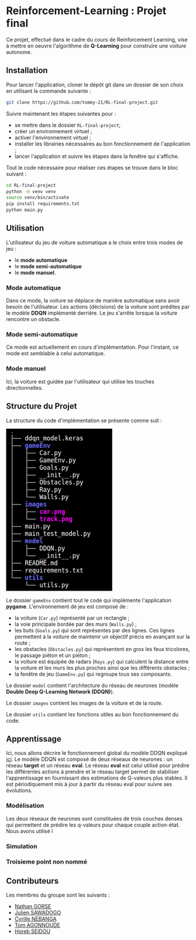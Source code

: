 # Reinforcement-Learning : Projet final
Ce projet, effectué dans le cadre du cours de Reinforcement Learning, vise à mettre en oeuvre l'algorithme de **Q-Learning** pour construire une voiture autonome. 

## Installation
Pour lancer l'application, cloner le dépôt git dans un dossier de son choix en utilisant la commande suivante : 
```bash
git clone https://github.com/tommy-21/RL-final-project.git
```
Suivre maintenant les étapes suivantes pour : 
-  se mettre dans le dossier `RL-final-project`;
-  créer un environnement virtuel ;
-  activer l'environnement virtuel ;
-  installer les librairies nécessaires au bon fonctionnement de l'application ;
-  lancer l'application et suivre les étapes dans la fenêtre qui s'affiche.

Tout le code nécessaire pour réaliser ces étapes se trouve dans le bloc suivant : 

```bash
cd RL-final-project
python -m venv venv
source venv/bin/activate
pip install requirements.txt
python main.py
```

## Utilisation

L'utilisateur du jeu de voiture automatique a le choix entre trois modes de jeu : 
- le **mode automatique** 
- le **mode semi-automatique**
- le **mode manuel**.

### Mode automatique 
Dans ce mode, la voiture se déplace de manière automatique sans avoir besoin de l'utilisateur. Les actions (décisions) de la voiture sont prédites par le modèle **DDQN** implémenté derrière. Le jeu s'arrête lorsque la voiture rencontre un obstacle.

### Mode semi-automatique
Ce mode est actuellement en cours d'implémentation. Pour l'instant, ce mode est semblable à celui automatique. 

### Mode manuel
Ici, la voiture est guidée par l'utilisateur qui utilise les touches directionnelles.  

## Structure du Projet 
La structure du code d'implémentation se présente comme suit : 

![Tree_Project](images/tree_project.png)

Le dossier `gameEnv` contient tout le code qui implémente l'application **pygame**. L'environnement de jeu est composé de : 
- la voiture (`Car.py`) représenté par un rectangle ;
- la voie principale bordée par des murs (`Walls.py`) ;
- les buts (`Goals.py`) qui sont représentes par des lignes. Ces lignes permettent à la voiture de maintenir un objectif précis en avançant sur la route ;
- les obstacles (`Obstacles.py`) qui représentent en gros les feux tricolores, le passage piéton et un piéton ;
- la voiture est équipée de radars (`Rays.py`)  qui calculent la distance entre la voiture et les murs les plus proches ainsi que les différents obstacles ;
- la fenêtre de jeu (`GameEnv.py`) qui regroupe tous ses composants.

Le dossier `model` contient l'architecture du réseau de neurones (modèle **Double Deep Q-Learning Network (DDQN)**).

Le dossier `images` contient les images de la voiture et de la route. 

Le dossier `utils` contient les fonctions utiles au bon fonctionnement du code.

## Apprentissage
Ici, nous allons décrire le fonctionnement global du modèle DDQN expliqué [ici](https://towardsdatascience.com/double-deep-q-networks-905dd8325412).
Le modèle DDQN est composé de deux réseaux de neurones : un réseau **target** et un réseau **eval**. Le réseau **eval** est celui utilisé pour prédire les différentes actions à prendre et le réseau target permet de stabiliser l'apprentissage en fournissant des estimations de Q-valeurs plus stables. Il est périodiquement mis à jour à partir du réseau eval pour suivre ses évolutions. 

### Modélisation
Les deux réseaux de neurones sont constituées de trois couches denses qui permettent de prédire les q-valeurs pour chaque couple action-état. Nous avons utilisé l
### Simulation 

### Troisieme point non nommé 


## Contributeurs 
Les membres du groupe sont les suivants : 
- [Nathan GORSE](https://github.com/Nathangos)
- [Julien SAWADOGO](https://github.com/SAWAjulco)
- [Cyrille NEBANGA](https://github.com/odi77)
- [Tom AGONNOUDE](https://github.com/tommy)
- [Horeb SEIDOU](https://github.com/Horeb136)






